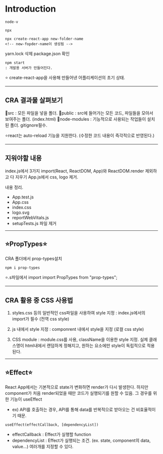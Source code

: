 # Introduction

```
node-v

npx

npx create-react-app new-folder-name
<!-- new-fopder-name이 생성됨 -->
```

yarn.lock 삭제
package.json 확인

```
npm start
: 개발용 서버가 만들어진다.
```

⭐ create-react-app을 사용해 만들어낸 어플리케이션의 초기 상태.

---

## CRA 결과물 살펴보기

📁src : 모든 파일을 넣을 폴더.
📂public : src에 들어가는 모든 코드, 파일들을 모아서 보여주는 폴더. (index.html)
📂node-modules : 기능적으로 사용되는 작업들이 설치된 폴더. gitignore필수.

⭐react는 auto-reload 기능을 지원한다. (수정한 코드 내용이 즉각적으로 반영된다.)

---

## 지워야할 내용

index.js에서 3가지 import(React, ReactDOM, App)와 ReactDOM.render 제외하고 다 지우기
App.js에서 css, logo 제거. <div> 내용 정리.

- App.test.js
- App.css
- index.css
- logo.svg
- reportWebVitals.js
- setupTests.js
파일 제거
<!-- 필요시 남겨놓을 수도 있으나, 기본 초기 상태를 지원하는 용도. -->

---

## ⭐PropTypes⭐

CRA 폴더에서 prop-types설치

```
npm i prop-types

```

⭐.s파일에서 import
import PropTypes from "prop-types";

---

## CRA 활용 중 CSS 사용법

1. styles.css 등의 일반적인 css파일을 사용하여 style 지정
   : index.js에서의 import가 필수 (전역 css style)

2. js 내에서 style 지정
   : componrent 내에서 style을 지정 (로컬 css style)

3. CSS module
   : module.css를 사용, className을 이용한 style 지정.
   실제 클래스명이 html내에서 랜덤하게 정해지고, 원하는 요소에만 style이 독립적으로 적용된다.

---

## ⭐Effect⭐

React App에서는 기본적으로 state가 변화하면 render가 다시 발생한다.
하지만 component가 처음 render되었을 때만 코드가 실행되기를 원할 수 있음.
그 경우를 위한 기능이 useEffect

- ex) API를 호출하는 경우, API를 통해 data를 반복적으로 받아오는 건 비효율적이기 때문.

```
useEffect(effectCallback, [dependencyList])
```

- effectCallback : Effect가 실행할 function
- dependencyList : Effect가 실행되는 조건. (ex. state, component의 data, value...) 여러개를 지정할 수 있다.
